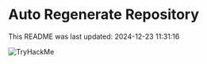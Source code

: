 # Auto Regenerate Repository

This README was last updated: 2024-12-23 11:31:16

 ![TryHackMe](https://tryhackme.com/badge/533634)